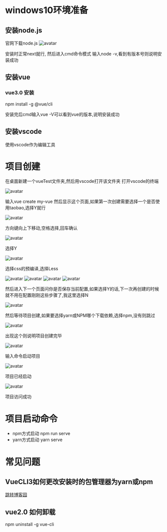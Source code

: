 # windows10环境准备
## 安装node.js
官网下载node.js
![avatar](assets/1.jpg)

安装时正常next就行,
然后进入cmd命令模式
输入node -v,看到有版本号则说明安装成功
## 安装vue
### vue3.0 安装
npm install -g @vue/cli

安装完后cmd输入vue -V可以看到vue的版本,说明安装成功

## 安装vscode
使用vscode作为编辑工具
# 项目创建
在桌面新建一个vueTest文件夹,然后用vscode打开该文件夹
打开vscode的终端

![avatar](assets/2.jpg)

输入vue create my-vue
然后显示这个页面,如果第一次创建需要选择一个是否使用taobao,选择Y就行

![avatar](assets/3.jpg)

方向键向上下移动,空格选择,回车确认

![avatar](assets/4.jpg)

选择Y

![avatar](assets/5.jpg)

选择css的预编译,选择Less

![avatar](assets/6.jpg)
![avatar](assets/7.jpg)
![avatar](assets/8.jpg)
![avatar](assets/9.jpg)

然后进入下一个页面问你是否保存当前配置,如果选择Y的话,下一次再创建的时候就不用在配置刚刚这些步骤了,我这里选择N

![avatar](assets/10.jpg)

然后等待项目创建,如果要选择yarn或NPM哪个下载依赖,选择npm,没有则跳过

![avatar](assets/11.jpg)

出现这个则说明项目创建完毕

![avatar](assets/12.jpg)

输入命令启动项目

![avatar](assets/13.jpg)

项目已经启动

![avatar](assets/14.jpg)

项目访问成功
# 项目启动命令
* npm方式启动
npm run serve
* yarn方式启动
yarn serve

# 常见问题
## VueCLI3如何更改安装时的包管理器为yarn或npm
[跳转博客园](https://www.cnblogs.com/saysmy/p/10064573.html)
## vue2.0 如何卸载
npm uninstall -g vue-cli
